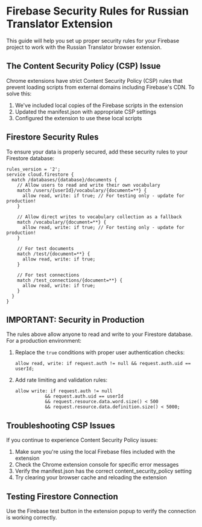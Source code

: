 # Firebase Security Rules for Russian Translator Extension

This guide will help you set up proper security rules for your Firebase project to work with the Russian Translator browser extension.

## The Content Security Policy (CSP) Issue

Chrome extensions have strict Content Security Policy (CSP) rules that prevent loading scripts from external domains including Firebase's CDN. To solve this:

1. We've included local copies of the Firebase scripts in the extension
2. Updated the manifest.json with appropriate CSP settings
3. Configured the extension to use these local scripts

## Firestore Security Rules

To ensure your data is properly secured, add these security rules to your Firestore database:

```
rules_version = '2';
service cloud.firestore {
  match /databases/{database}/documents {
    // Allow users to read and write their own vocabulary
    match /users/{userId}/vocabulary/{document=**} {
      allow read, write: if true; // For testing only - update for production!
    }
    
    // Allow direct writes to vocabulary collection as a fallback
    match /vocabulary/{document=**} {
      allow read, write: if true; // For testing only - update for production!
    }
    
    // For test documents
    match /test/{document=**} {
      allow read, write: if true;
    }
    
    // For test connections
    match /test_connections/{document=**} {
      allow read, write: if true;
    }
  }
}
```

## IMPORTANT: Security in Production

The rules above allow anyone to read and write to your Firestore database. For a production environment:

1. Replace the `true` conditions with proper user authentication checks:
   ```
   allow read, write: if request.auth != null && request.auth.uid == userId;
   ```

2. Add rate limiting and validation rules:
   ```
   allow write: if request.auth != null 
              && request.auth.uid == userId
              && request.resource.data.word.size() < 500
              && request.resource.data.definition.size() < 5000;
   ```

## Troubleshooting CSP Issues

If you continue to experience Content Security Policy issues:

1. Make sure you're using the local Firebase files included with the extension
2. Check the Chrome extension console for specific error messages
3. Verify the manifest.json has the correct content_security_policy setting
4. Try clearing your browser cache and reloading the extension

## Testing Firestore Connection

Use the Firebase test button in the extension popup to verify the connection is working correctly. 